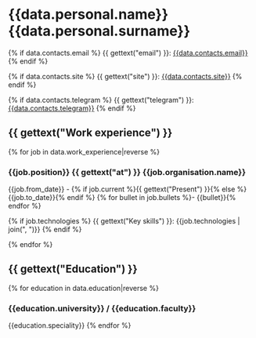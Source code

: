# {{data.personal.name}} {{data.personal.surname}}

{% if data.contacts.email %}
{{ gettext("email") }}: [{{data.contacts.email}}](mailto:{{data.contacts.email}})
{% endif %}

{% if data.contacts.site %}
{{ gettext("site") }}: [{{data.contacts.site}}]({{data.contacts.site}})
{% endif %}

{% if data.contacts.telegram %}
{{ gettext("telegram") }}: [{{data.contacts.telegram}}](https://t.me/{{data.contacts.telegram}})
{% endif %}

## {{ gettext("Work experience") }}

{% for job in data.work_experience|reverse %}

### {{job.position}} {{ gettext("at") }} {{job.organisation.name}}
{{job.from_date}} - {% if job.current %}{{ gettext("Present") }}{% else %}{{job.to_date}}{% endif %}
{% for bullet in job.bullets %}- {{bullet}}{% endfor %}

{% if job.technologies %}
{{ gettext("Key skills") }}: {{job.technologies | join(", ")}}
{% endif %}

{% endfor %}

## {{ gettext("Education") }}

{% for education in data.education|reverse %}
### {{education.university}} / {{education.faculty}}
{{education.speciality}}
{% endfor %}
